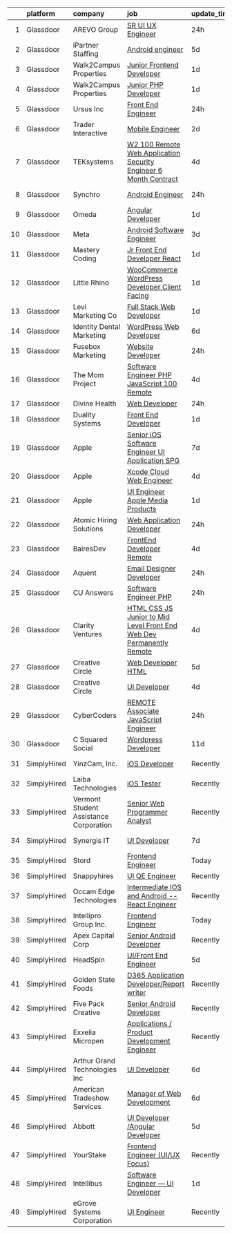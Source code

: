 

|    | platform    | company                                | job                                                                                                                                                                                                                                                                                                                                                                                                                                                                                                                                                                                                                                                                                                                                                                                                                                                                                                                                                                                                                                                                                                                                                                                                                                                                                                                                                                                                                                                           | update_time   | location                     |
|---:|:------------|:---------------------------------------|:--------------------------------------------------------------------------------------------------------------------------------------------------------------------------------------------------------------------------------------------------------------------------------------------------------------------------------------------------------------------------------------------------------------------------------------------------------------------------------------------------------------------------------------------------------------------------------------------------------------------------------------------------------------------------------------------------------------------------------------------------------------------------------------------------------------------------------------------------------------------------------------------------------------------------------------------------------------------------------------------------------------------------------------------------------------------------------------------------------------------------------------------------------------------------------------------------------------------------------------------------------------------------------------------------------------------------------------------------------------------------------------------------------------------------------------------------------------|:--------------|:-----------------------------|
|  1 | Glassdoor   | AREVO Group                            | [SR UI UX Engineer](https://www.glassdoor.com/partner/jobListing.htm?pos=114&ao=1110586&s=58&guid=00000182868dd821b7f73569ac9421fe&src=GD_JOB_AD&t=SR&vt=w&ea=1&cs=1_f8bebfdf&cb=1660114819593&jobListingId=1008062674165&cpc=FA84DF7EA1EC2398&jrtk=3-0-1ga38rm242dh2001-1ga38rm2kj44u800-dd73ce6f97bbdb48--6NYlbfkN0BCLW45RZuRc772PykXY_iXs7CHdsEvuP3whbuRYvlLzUPBgski3_CRPHCklom68OsWX-rjKp8YrR6rF-kaj-ZVodPlqtSRu4o4vN6BSA5I0NsgyM3TFIVK9N9cO_NsvS_PGOyLzY85DAcY_JZqBSBAhUDcRwLnwhLzYdR121VwTval_DycPvlc6m9_lGwhn2K2fIOULtTHwhh6xBkDkbtfcLkxdHe-iWhcVBUDJCELoSu9-wSkQbiGtUbtNwBYOfzbLGs2d5xxvlOrZr_EZDpZ2jlS3_YHpcQzQFkR8TmDzMq6QkC31c8n8fh2DgkEdwzOnlVhnd0kWBCwsrwYj37PHUZH8SmRcKDps0g8eoxDBS8ZoxQE6xd6n9fkpFodNXjC6y0fMb_d3EH527gRsuzajkm2KvN6ncE8N69YDNiQdlFpM6pibk8PzH66oinz-S8xGx8SdkK4Iyuahb7zugjFxJI7XFPweqXRcMjnxGv70ICNUPUOXhBPogK4ajvGuvdUGGCb8lKNKA%3D%3D)                                                                                                                                                                                                                                                                                                                                                                                                                                                                                                                                                                                      | 24h           | Remote                       |
|  2 | Glassdoor   | iPartner Staffing                      | [Android engineer](https://www.glassdoor.com/partner/jobListing.htm?pos=119&ao=1110586&s=58&guid=00000182868dd821b7f73569ac9421fe&src=GD_JOB_AD&t=SR&vt=w&ea=1&cs=1_8f12d337&cb=1660114819593&jobListingId=1008053395724&cpc=334ABAF5D42DC775&jrtk=3-0-1ga38rm242dh2001-1ga38rm2kj44u800-15d1bf228658d04e--6NYlbfkN0B-EimVQqTc2tFIV6vuu5Q2yMpllFPYuV8Iz2jCwgQfkw-l4YPp5GzHKH7Tz3sIsloFuOtThvdM4y6nNSewpMpLW_5crCnTAQRv3vl-r11VSZKmv2nKS4kv4pp04LhDQua9WGP0HIZt9vOrWXHPHaEg13lGoJDdoXoUJA4dMSbSdMH9W_ZlYgJGUjDiqLJlA3l8IsqS8zNbnWA-X-Y0FYKbsch-32iMcDEqKqlWN1Y03CKeLSQnwqTtwgedBdY66WDSWnwbnJVIy-CTSfd1qzQxIMoqZfFI3S1FuLkWG9g8Tzm8T4345IWG-OPRJ9QcDcWxz58vK0VMGlWOnJL0sBYnzCbJTqtYQZdT_mVpX1aXSUsIJwQ45C4_0z_j-yf4tZRRazAAW4uUfc6lQ08SWYc91GPqmdMo1bQWel474p8NDlFAye0JUPgABlvOtON88yrskHiz-1o61FzIQ01yqzv7ojRA7I2GwLwDigaEp57mc8C1H1oraoc36n28vRJESbs%3D)                                                                                                                                                                                                                                                                                                                                                                                                                                                                                                                                                                                                     | 5d            | Remote                       |
|  3 | Glassdoor   | Walk2Campus Properties                 | [Junior Frontend Developer](https://www.glassdoor.com/partner/jobListing.htm?pos=104&ao=1110586&s=58&guid=00000182868dd821b7f73569ac9421fe&src=GD_JOB_AD&t=SR&vt=w&ea=1&cs=1_a0c824e7&cb=1660114819591&jobListingId=1008060231388&cpc=2CAED5C921A5F994&jrtk=3-0-1ga38rm242dh2001-1ga38rm2kj44u800-5f23e534ffef6361--6NYlbfkN0Cw4BlHf1gZ_ouHZJlvAAbSQ-OeNoVBdzwXpegBzm6iTLfOJ3ZWib2eOzFNctT4UQTy8IPH50GYG-AwtFxppHKZHJwTvgYMkI3vKP54kqMn72kYHJEbb6WEZ0oUr0fMQ9XNFzP-K-w7xuyHGHHBKe08NhfpghcyhsrghArtdEvtQIkQfgge_SvRVROnqd1Scgss7wqBvQPXrYpq_P7U_H-8ezEtpfhnUPmFd1FeD6kIwpWyvYaXdoDksbj_pLvioA2kmKcSsi6WY8mmiYpBJdGFqjZ5tHN6yG51WgZ8oadmIJ7Z9P2s6ac7prTJXVXRGrXBnyPAo4z9zceNRXxEh1Y4Ixfy21pf_qhPnipjAvzK0kZk3hOUROzxnsjzE-p-ntBVsSG4toxIVswFjjfwi0quzxlVRe6Z1gbpUN-bt3nb9FmcFS5J4WqBaf9Qa3SwYW90Zidv_M_iVenuRXcjPOwy-wz8P8TyhUkUy3kdm6jCu_oSjzJRi88v)                                                                                                                                                                                                                                                                                                                                                                                                                                                                                                                                                                                                          | 1d            | Remote                       |
|  4 | Glassdoor   | Walk2Campus Properties                 | [Junior PHP Developer](https://www.glassdoor.com/partner/jobListing.htm?pos=105&ao=1110586&s=58&guid=00000182868dd821b7f73569ac9421fe&src=GD_JOB_AD&t=SR&vt=w&ea=1&cs=1_4162c53b&cb=1660114819591&jobListingId=1008060216830&cpc=AC285F3A3ECA6BB0&jrtk=3-0-1ga38rm242dh2001-1ga38rm2kj44u800-bc70d6a43ff95838--6NYlbfkN0Cw4BlHf1gZ_ouHZJlvAAbSQ-OeNoVBdzwXpegBzm6iTKXLfi9-2Nt4Tuh-5LvBp7bT9PTd1NvS8P_FkLZmcjhMF7zWNWzDFrR-KnZg93I3NU-gAZPhSiqaQUNqAzaBDnyqqIAp8M5c8PpsvM06KYIce_ngtt2wNFwce4VpcM4QOktp2S_6wjiENq3gq7b59Tgpz-qC3pt5Ff7flVIGl41wlxYJl4Oc5MLVIDrgzIJp3R_bajHIvoF0bPaJs4x9fvnyY-207cOn6cEw1RJRJS78mJp9BJkbuKe3sLD-Sairu0nVs6wH5O3d6oxIWGm1_6OUZi0fSTcvQxoA9YHRTMF-TwQ8sg6GrHG_M94_cq6prbt3xflJ8Pf6ufXm0ihiPzPvOPe5cqfe-s2ljzDrC6v1so-t9pIGhGcKYWhCpSwXXjOuZ2CANDr0h9yhJF4BlKkimWiEo1To_daDaAj06BUTq_ftyLTRcJMXHicK9ATqmh7kQ8U8tXCw)                                                                                                                                                                                                                                                                                                                                                                                                                                                                                                                                                                                                               | 1d            | Remote                       |
|  5 | Glassdoor   | Ursus  Inc                             | [Front End Engineer](https://www.glassdoor.com/partner/jobListing.htm?pos=129&ao=1110586&s=58&guid=00000182868dd821b7f73569ac9421fe&src=GD_JOB_AD&t=SR&vt=w&ea=1&cs=1_3b5cb2f6&cb=1660114819595&jobListingId=1008063252624&cpc=D2F1DE17EE1F43B9&jrtk=3-0-1ga38rm242dh2001-1ga38rm2kj44u800-e8c79775e7000e67--6NYlbfkN0CT8vBT9H5mqECx2dfLV_FONLPDKpIRssxVwtj05Tmm4rA5I0VNOPdM1oYsK66ov5qEBnNDcdgAWqoED5GWQUKfbi1hI3jS4wfG5FJ6WBCGlzhypktTFTGTsRl5uDKZovplgi5fbezFpJ7_wdjXBeTc7hiB2PfOEdktYK3NWvjQM93mhnhzvU1s68wIqIAmZa1r_-BPzlGE66Z7CmT-azEGyikesdTr_zlsv_-RJlZrTOAgGCCKKgSbQtKlmY2BmQl03_ZzkqyBQyuqudS3DEbbWabJF7lJorBnZF8F3TrMPYmHJmZdkNfz_E-TkulkGuENyRcY7MMpiA1DKRW4yP9A5TpisYSrH5BUfv8-UGvLTN47CTABHz_kR2IOu9AgnJxHuux-VDbaPMNG1bIJnLM3qiO9LAt67LrsNkrb2VusV5iwcbL46i5qbLdw1RCGUcpcblIv1R6U7NYBXOQpFAtEfFeSed3vBajgGwBk-x62kpuY7tz7ykK68BxVM4Z3WPJ41s6c9UpERgnxQMxgy64qLBu4OwRTTMihecguKX_TjSSdAdz2ZuuQPaMIOQhYFN2dJTZX_a16oFv_DK_hyk0LmAfFZ_uVtoDsvnH1HgctUl_XVqUcFvLkUNIL2oLgtFxfbBJTAvKYCBZKLObbp0YSeaj2QtiSLSK_MexpgYmXL6XPyAsN_d72kQov7MKEfaNH7n_4SvRB-NgGc9qYgdWO1Q2vek2_8Gkn_7q195LvkqYv1x8cT_C35UhVhS8TyKdxe6adXDijlNTCj-uumghG2pzoMMX4rNwqXLV1hz1aOIiPuGhgi_u67iNcZRnZDov5-UDCtA_oJMOhEzLM7qq9WekslzA_jX4bJdV1ISavVccLSWqTiIyZmvqErPS5RlSAyioOHU_9rRhfXRP4WNKxKndTABWycqfwhD__FYBW3ApNj44OueubPkYbN1KtbRJAch85dCSJFHqrMpAv9gxrEXvYHWMk6ZiOvjbKtdK4YieC_JHZs2f0A2K6ojlg6Ic%3D)                                                                   | 24h           | New York, NY                 |
|  6 | Glassdoor   | Trader Interactive                     | [Mobile Engineer](https://www.glassdoor.com/partner/jobListing.htm?pos=109&ao=1110586&s=58&guid=00000182868dd821b7f73569ac9421fe&src=GD_JOB_AD&t=SR&vt=w&ea=1&cs=1_5ca2c495&cb=1660114819592&jobListingId=1008058476385&cpc=F583A5AE0DDDFE3A&jrtk=3-0-1ga38rm242dh2001-1ga38rm2kj44u800-13597cc6b25754dd--6NYlbfkN0CfVH-qyEaBa5u3hDWGwac3cE7aFqSY5u9qG_vjqtOaB5cCW0psm7KQ1qws6X6CXB7m0Tq_FqA-M-_V0e2mMUoLTx0QBH8FrqBacjqrJ32kWbcxa4GB94ntZLRalHKjpFrHKPmomekLTt8brq4e4YGhZ8pBXlkp3z8jHtwuRd2-2WtS_jeTAM9It1hbNvKaHA_55x1mzyn3lJE0HP3f4CiKC80ZvPjaUdLmbjnSS1dmBib2q7g8lvj-M-pdpsY7TcSeaJOTL0CLChP4lvnwTMzsFDr75S_tNxoBrPQ5JD3I_QxEt0dMsEeyaqV8lQfij5-zwuGH9vWLdyF_HvBtEafwqQ66-CXLWYdOTAzLAxquS70TRAfty8-h8EPEoOA_S0CCWamQSql3ORmv3uEGV5AuPiGSWmn19KFv60Vhcyj8qPG41IDMjPmNCmalZvFo8Zlq90a5aoo9xHeHuSqyXWdzkMZ3OuPyAPsDSuKJn9DU-jHz2PW0JyUV_1w8PflIR-Eundx81UBz8g%3D%3D)                                                                                                                                                                                                                                                                                                                                                                                                                                                                                                                                                                                        | 2d            | Remote                       |
|  7 | Glassdoor   | TEKsystems                             | [W2   100  Remote Web Application Security Engineer   6 Month Contract](https://www.glassdoor.com/partner/jobListing.htm?pos=130&ao=1110586&s=58&guid=00000182868dd821b7f73569ac9421fe&src=GD_JOB_AD&t=SR&vt=w&cs=1_5a2489ea&cb=1660114819595&jobListingId=1008056589447&cpc=654405A9B1E0A9F5&jrtk=3-0-1ga38rm242dh2001-1ga38rm2kj44u800-2382e2a8c89e24a2--6NYlbfkN0AuKz8EBO1xHDEL7V2YF9xF3dC_I9B9i-Zw2Jh8clPMK3KTieKealHQgtz1auP59MxWsCq1fVaXIqPnrKFJwOBViG-3O-G7SPS9QCsAoC4ReqG1tfELuvL7FlEv3W7MpLnOxQfXpKILEnxXvDXvIGD9TuaZQHz_jjraLzVPRFE0IxrJhQquUCKzptMk_y0gt4G_5yRjjjsQBRpS7bm0XzPAjQfAdp7kgWSfZRo57G-OMRqhArOSU3aIiOJmDP6ooU_jlyPYizlpImwFfaKPV58DLSJbs9hpWHVgjlPM2qRGKbw_-7cRQSg9GS14OSetDPHXOt6HbvSy93kK_wmcRteajlCZGaUvt2UQxB0qjBlCPOK-qjYj571_RRNIz5jh1ADEbf0bDiIcU1cmpa2sO_QbTOwlTzM7xLk8I658kDyZtqZ8YZ7dMvHeDD9rafZD6z4CEI-3LiG6oKw0QqYckeHgJLnMwIUX2FdMH0Qgl_OuUPF1B7IBBOzw44jRZo9RfSfaesfBV5DDVC2_k3v5TUEJeiqw0IxWsQ436eNIvpzcODbGKu00nJWHTbhmw5XNfY7jG94iuGiYLNV805iKgx1vsdVrHBpLQfbVzqnRIeN2QrLgZ3pXVflGfdC8YD90VkWmbrBrh7TkOWblxwBFwwd0PPPhqzg_kA0xMkdMVfrvtwRJwdV5YaunOod1w_DDnAYBREqcGBLKVEBp-8fQQL7DJLxti0B5pCD0qmi1bpor9KSbTxjEGo2WEk69wZG6b7GGwvbqgCkmQZ6HlKOISXzFK3qDx669FdW_O9omm51ASvnhd5ZRu-LixLF5lJrPzF0noAs8C71VaHD_B-tgZIrSWlG3LJjzc9U3cdLLKAbXGjCvIVD3nYclTXkN3z1C9c9Md1nSaL5-ys_r94enRkymkLL7_m77cOA%3D)                                                                                                                     | 4d            | Amelia, OH                   |
|  8 | Glassdoor   | Synchro                                | [Android Engineer](https://www.glassdoor.com/partner/jobListing.htm?pos=121&ao=1110586&s=58&guid=00000182868dd821b7f73569ac9421fe&src=GD_JOB_AD&t=SR&vt=w&ea=1&cs=1_f30642dd&cb=1660114819594&jobListingId=1008062567028&cpc=632C08DE5A4EA969&jrtk=3-0-1ga38rm242dh2001-1ga38rm2kj44u800-8354bdf88773ab3d--6NYlbfkN0CdFsqjcZPIN2dVUopm3rJJcDUB2qBmhkTZpjpTsiVYZhr4duka2zZMVMv-JwLrlYFRjJufTXrxBL7P5twBAxcMjtfLQOcEd7QUXJnATwzGOnKeXanmpJ1nvy5oC68yq4GHzUsUPSYSUhB0-b_E5Wy6LK221cTdvdfBjyn56qTVmogufZQthsav1MJttAUu1dZ43bjh7oYjSpHlE1wGwiU9l-V5Ub85b-wjjWL7Bgcsxz7a47T_o3Q7wwmLgh4PPv0vVHOFnU5qOSDPkDRznjKIFpgfhTsNn0Gg9Jt5PuW5mfOm7P9KWnmKghDaPtlN2HslZ68soZmmkocfyA8DQBRq1x2qOdY2_7GcRVFdtRxav646v4g0pHywmSBc6XGdficPXMwiT4zK6QlB-Y4x50Oy1KT4e8SZKp04lKNqudF_p1aQSXmOTNtTQ4w6fhKysF0HeV202is4tYS1yPtwEMtdbwZB2TbX907IWIlRwWnAFDPyGwpQ5hzGKeJUi_3Vv4_j-Akyh-AbjJ1cW5D4QNFDM7Foq7AfNwo%3D)                                                                                                                                                                                                                                                                                                                                                                                                                                                                                                                                                                     | 24h           | New York, NY                 |
|  9 | Glassdoor   | Omeda                                  | [Angular Developer](https://www.glassdoor.com/partner/jobListing.htm?pos=112&ao=1110586&s=58&guid=00000182868dd821b7f73569ac9421fe&src=GD_JOB_AD&t=SR&vt=w&ea=1&cs=1_1dbc9acd&cb=1660114819592&jobListingId=1008060374859&cpc=BBD63848FB84346C&jrtk=3-0-1ga38rm242dh2001-1ga38rm2kj44u800-4659c45f7da5a9ce--6NYlbfkN0CsSu19yiEZraDAVLpPmfaiHc06RDwDBRCfsbordlvENtmH2YP7JEUjFoZIULs37PK0CLzqhJwYQx2WAjYfaEgu9VpWTtGqp-dsqtN2dceF-5gaoxUX2XhSQML4pxf97X9U0wvrmtXgvEW91hycwjXHjo-rwZGqAG8X-twvUWRT-nFlbJecI-_xi8TcL5qztne4CHYCMwgY7DU7iboflMFJg-Qf2mlSopl2lhrAjEXyZAHak9QHSaR33xQLCr8kqy3s3akECqZi82X9QOgTMJrS5OZ98kD7LRiXrpC0y31N7dv4A9STfNVnWXdXT-kuKxjpZZWLAcyrQDyP2VrWYyYLogMuXntdqeoCEuW8BlYtijVdraG43CfkxFIfp7AuJIUxokc4q0EMqGzVJww6arEiWI4AsIqIifew3KxceqpWE7StVdJOM5LdtiS3nx1t34cs-oyjPs2iMLqGhr5swWPjtYaqbsPxJHWN7zLnqU03tI1UDVNUvgQek0qi9uWLijM%3D)                                                                                                                                                                                                                                                                                                                                                                                                                                                                                                                                                                                                    | 1d            | Remote                       |
| 10 | Glassdoor   | Meta                                   | [Android Software Engineer](https://www.glassdoor.com/partner/jobListing.htm?pos=110&ao=1110586&s=58&guid=00000182868dd821b7f73569ac9421fe&src=GD_JOB_AD&t=SR&vt=w&cs=1_c9f1dea7&cb=1660114819592&jobListingId=1008057185979&cpc=76BDADE3D6D9A820&jrtk=3-0-1ga38rm242dh2001-1ga38rm2kj44u800-2de897281130a282--6NYlbfkN0DYl4UJW4r1Vl7FEn6T9F-rD9lpC-0oMJVSiWjK_MGUd8e8cHXcpv6KPyjLHZEfqkXya_sKrGq3rDxiX6K-lsdI8DHR8xmSQsrYkXMNpkToXk8kQ-at5lKPmOkb2tfzoMtbukxo03Ltm4UIfI9n1H5Zr9blW7wlxcHPvedRIZ_E5n7D_yUOevqxyqbKXBiMpFa6fXwU9tNd37eoK0nvs3NY-ecC_QMj-qUUv4qh0IsfwoRnSI82FXmJ7K1P3SqIthK-T8yuFw4e27OzeooB-AdC3Po6LLzFYfkYnKH_cKuJMvNytrUqvocDUw7IlQ24pcAtB9nnbAdtuX-ochZ-hqe-nq2e0X0jJOmt0CLG4nitsOFHddZw4CVYzdjdzmwkvYozEBK21DbUZb6A_r5fjsu2v7PU84GhPGOXxyC2Fwgj4g-7o5BmEU88HxASqjoPt8ZJqo_6NgBBrWEfvBCxfXEBRRMekPCsfObybzG9Ggbq3TMK-EMA3UnKiBBQn6IUwXzWjgfJHTZfNBogyfGBAsyomWqlwChYovKMoKCfhvGs4JSP3WGXANJkDiBJlSDm5RAR9db8HLLNf9Jg5e2bew12vRQsSZjrHyAXMU4FncW1Y2YTdTqCFDA5hHd3tZCA4sKmWXZjWBJJiUa8USBfualNStXBAHQPc8k1lBxvRu7uSlkAZxfeO5Zl2X9Vo1n0ZYwKH70PDQYClwGpldbZ__M9V9jm31QXFvBcpVdcuoz_sNw56CHEHJY1q9XOZ299FSb8tY8EslkpuclkES_CKSYGudUGK2m2VmwCmW5ayiwIK-pcoFv3skNjjnTI3YgdVJaoyo5EJeCIbkv12ZUmNl6jzYAAItIv9yT9SQQ3OIAtCXgAYkiypG7vxri11AyHkE9Iidr3M6xwsY-iND6aHmDmiKaWtq7M4Z1NVNJZCrRaD3INg3oUz1JnaSMg9wTrnDl0G2umhgiunAanno7wv3-qVpDLvEmJtDFe2umcziPQ-jka5n_mTHeB-usAKFlV7ELntagT5aU5-ZAtoo35R5LxMeKZVOjGdzOY2hfXYIkDJjUHFY-7A_07PxNDGSyApLg%3D) | 3d            | Remote                       |
| 11 | Glassdoor   | Mastery Coding                         | [Jr  Front End Developer   React](https://www.glassdoor.com/partner/jobListing.htm?pos=106&ao=1110586&s=58&guid=00000182868dd821b7f73569ac9421fe&src=GD_JOB_AD&t=SR&vt=w&ea=1&cs=1_57363727&cb=1660114819591&jobListingId=1008060742721&cpc=BC94DADD91C18169&jrtk=3-0-1ga38rm242dh2001-1ga38rm2kj44u800-72720cb819e195da--6NYlbfkN0AtR68e5gWpPxoovZgA7Udo-dcymoK0NpHFMpIgh7LYz4rXiWBBqHtGDNfMPSiTGuJlIwk18VsyaPHJnoEbakMtGG03Vxq8p1tfx2fu_xvHFy3esMKVHy47mm5aFXrv5gCGu5VR8XWNyAKwzkhMbiLyNu6ASDvKzZXhV31NNVeUGkkc_rh5lHC2V3yrdDP3xcpB1OYTNPUK_83VQh67gLWhPzEyGnKXWKNiw4kaZR2ebVknHeCCPKfxE53y0Z6hEsBc0GkdsBb9IP8mGCRakqgGYwhi-1kzkoLimjKg-2vgMbEHrmOO1cE10K8mLzko9HuzWyz2eF6VzJTMhSTtWa86kTZ-wzLJJ2tMCXPsfCm1TQbCxHtknab7XlF4tYNd6mWZmgYGZ-FeWlY4U6wUGvDI2RmMB8AwSwaxTxgMDaMgr9rlxSvThFlUBHNGS60Sp-Y1Vmo5KGktDgPJ2vQZ3oRkA0rhjVr6ZjKG1cbKaUZa_3IvrcSAaHAQUgrpyifGqxh16QK-HNO8jA%3D%3D)                                                                                                                                                                                                                                                                                                                                                                                                                                                                                                                                                                        | 1d            | Remote                       |
| 12 | Glassdoor   | Little Rhino                           | [WooCommerce WordPress Developer  Client Facing ](https://www.glassdoor.com/partner/jobListing.htm?pos=107&ao=1110586&s=58&guid=00000182868dd821b7f73569ac9421fe&src=GD_JOB_AD&t=SR&vt=w&ea=1&cs=1_38406d4d&cb=1660114819592&jobListingId=1008060489650&cpc=149B3D5996025BBA&jrtk=3-0-1ga38rm242dh2001-1ga38rm2kj44u800-c8efcdbb3262661d--6NYlbfkN0BE1sWS3io7iFyXC8dTZk01nBBpyTqvcghSxkx67H4-m4TjfIU_c77mjjYrbENuzAtDA6DGkKDMSnnkv1lUHdnClrnwsWgHN-9SPI97Gc9B-cTPczJ8iLEGLSUfiI5OpEj2MIdqkwDCp1gZKUE7cdiTm0sFYTVCAmZVXNDV8LrF11zxZQgkKMaEmtCC9pPwUAT4oEfZrn-UofApQjeviQbqv1hEra9c4p6o1N3yPdMbeMuwUMjnENVV6HzdT4eMUJ0NUSouoX1bBl8MmGbatvMFnglVEFviJJGZJ0_37-rvwJdH5nT489MhV6YFnrrJ9le-hbI7g0NsD5XFwOCmf7DjIsFxhIHKOLcEoNIiR_iqIIBCWyg9wx0JC0zFAdcMMLjKGpT5HQOh_KJPOq83UnZdn_2e3pSFpmxDmsfXy_k0weAeM8rZZm1peGz0ICm5-UI8CGaSvBik1nO-JxZop2bLEGG64y7DjTfQccjzPuy03oHUrXv1boAoat35hKmaN9M%3D)                                                                                                                                                                                                                                                                                                                                                                                                                                                                                                                                                                      | 1d            | Remote                       |
| 13 | Glassdoor   | Levi Marketing Co                      | [Full Stack Web Developer](https://www.glassdoor.com/partner/jobListing.htm?pos=103&ao=1110586&s=58&guid=00000182868dd821b7f73569ac9421fe&src=GD_JOB_AD&t=SR&vt=w&ea=1&cs=1_31655317&cb=1660114819591&jobListingId=1008060337206&cpc=147D4D73437F2C39&jrtk=3-0-1ga38rm242dh2001-1ga38rm2kj44u800-ce1eeb63cba58365--6NYlbfkN0CnvnrZV6i1JGX1yqycrBVKxG_QbmFGo1hJvaAPDrdCVZ8yoQV_d4S0VcgNXV9cXLaH53wG_jonetpnusUnSTl3qsS8bjGHOGsMrFjkDaQBQwpoIuKksSKZAciV37yYMnbuAM0rd0Lwzj8ZYcrFVa2hFRK0L5icGkqZsUZ9Pk2nYvGo2fYlwISVHtajYBYOdZmcNa1SOITmz_G4YSDIvVgfVtp7MDDeDhr4RkFma0kUKdQ_v8MeJKLGSD2SZudDLhlfLx2w_KYyeRAKPga6kbdBbgAcbE86Hm0Cr4_eq3squsjHSg4_pk8PD8m3DQRGDRkND2DaI09J22ns4NgvSZXhX3T0FsgNKGLDfEaBOn1B1SkJVx1294YaLHkkrzJ1HGiQTBhFIit5xJpr0Xw8wdBGSJSMJ6HzRNRcOBA452I9IzpKniBduds3FrTHZUwtD2Wr2vJ-UenliTNpQeTC6Cbl2mggYxk_66FVTbeX5FyjJGQu5DZqBOW94urrDfv4bl5z3FdJ0oC1_A%3D%3D)                                                                                                                                                                                                                                                                                                                                                                                                                                                                                                                                                                               | 1d            | Remote                       |
| 14 | Glassdoor   | Identity Dental Marketing              | [WordPress Web Developer](https://www.glassdoor.com/partner/jobListing.htm?pos=116&ao=1110586&s=58&guid=00000182868dd821b7f73569ac9421fe&src=GD_JOB_AD&t=SR&vt=w&ea=1&cs=1_9aaaa817&cb=1660114819593&jobListingId=1008050333047&cpc=56C4EA4A1A191A49&jrtk=3-0-1ga38rm242dh2001-1ga38rm2kj44u800-eca41447d51f8dae--6NYlbfkN0Dr78ut6cohwPRRl2eH2TnUoEDRRoKNJ8Biv-eVx751-Oq1328kzfNLFoK-6-Y5NW_6T9qVZenkFbk1L94JUNq_AzwzcqkfxYmQzZ253-fvqt7Qf5tvera2TPYGgRb1ctxfsJA38Sae9sVoC0j2jt8TMGr7qd7u3WTUYb40NRp6mX3W6fIgTKUFg1tXTczbczOdXYZF5WKKtzNo4SbasPkCrdlp7D2gzm1qqY7MOIkROiK4o6DcAj09V4qEbWCg-68u76EGxkaBMZLd_Atido_8IKnsNHAJvyxBL97Afrch-2gWdQ0y87weL63EZ-JRLSMcYUveQnXF2eRIyvfpwa8pt1ZZx8qagUc-G2Naflzfan2R8iMJogoVQcHzN9lc0xEzzZJjSFfXk7QhaLFV2vCPncTJ2hFfrco7QAZgei9560iRMD1g21mbGnIkRXiHDK1D0uNg2_MFBA9ndYVnOLB3-zbNQbwWVdRZc04D0S925uYeGQzk-tLkV4dD_hL27-U%3D)                                                                                                                                                                                                                                                                                                                                                                                                                                                                                                                                                                                              | 6d            | Remote                       |
| 15 | Glassdoor   | Fusebox Marketing                      | [Website Developer](https://www.glassdoor.com/partner/jobListing.htm?pos=101&ao=1110586&s=58&guid=00000182868dd821b7f73569ac9421fe&src=GD_JOB_AD&t=SR&vt=w&ea=1&cs=1_afbfc5ff&cb=1660114819591&jobListingId=1008063056127&cpc=7E69D0A57279CD4B&jrtk=3-0-1ga38rm242dh2001-1ga38rm2kj44u800-5731c509dd61c304--6NYlbfkN0CKfA-soUf75Q7iZ129b2H9MACh9ki_Lh9mMeku_0ONArDTRtcQrpbDm9m1hYhkQatQZSYMARAAHtyHZMi8HLLVT82K4I7HTLgXoZjq3dIFix_HEWxZT_fbq3Y8Bonu-3X8SWRG4oz54dGa-TYtl6Cc2AMNKdowqLmuCGIR5QsyYWKzZVoQCKO--HloIgR_wvj0u985XndToRrnRFqKY01UyhXdPi8nZPy-Gr_HpXrQmJVmUV_MxQNm2ljH7LqvaHwFNCfNxvNX6ChQtn9Z82Va5V2ku4dli9EENCJmseur2JcTDbZfhcDoT-gie3wV8GR7H3v7CUCAiWM-cBYT_8rW-YUeTw3lZZW9tttqHw0mTC21gDmM2fZwjKqQXV0yojLNJYVMd6MWPrtb_6yFZk_oWEOWPSoNZKfHpOhzaeWSZcwhW18gSxg6n_pYVdaYMQSRjCct1E_aqx59aUHPSvcBqn1eMV6ghQSd_Iir8U9MwLViF_rifzalr1T8InFDOOOZShmmg3IdBg%3D%3D)                                                                                                                                                                                                                                                                                                                                                                                                                                                                                                                                                                                      | 24h           | Remote                       |
| 16 | Glassdoor   | The Mom Project                        | [Software Engineer   PHP JavaScript  100  Remote ](https://www.glassdoor.com/partner/jobListing.htm?pos=125&ao=1110586&s=58&guid=00000182868dd821b7f73569ac9421fe&src=GD_JOB_AD&t=SR&vt=w&cs=1_b9405168&cb=1660114819595&jobListingId=1008056448296&cpc=444700D72F2ECBCE&jrtk=3-0-1ga38rm242dh2001-1ga38rm2kj44u800-24c0471eb8cf658a--6NYlbfkN0BDp_epf89aHDQhKpPegNJQ_ldQpEFZQsM9OcONMGxWx6pU56EKHF58QjVdAUvn2gWS6t2tWCxTJ-jn7V4V4UkzPC6L7hM_3yloKktvZi-hLudMTOn6wxEafAXIcuIV0GkEZjZUnmLMeCTFRUIhzn2Jf56kC04XQu-3nddIl-wINb5OIF1_g85-BJa3m2arujTRPNuhgtyezeEu00YLiu-JgctAHHueBbdlTnfTZSkI5tQZJL9ArDTCMHi2PJIErNUtPeZ1UwiXAoBLOjKD1Y26EYEGPwvuNRgwkThSOd30_NqJrR-qAEEfwVbtzpCJuRJXkCi8I20KxLsvEDrIf2uD8RpelWa1gLTB2i9HJ65NSIl1mvQ4V5xZd9HfUYL8mlI-phha_5P79z5P7ICJLA2a5JLDs-SJ00-qYDbZj8dxA-enFUsbEpUG4g4Ek9IN2lnQwe_gMLHa_YdR8etqcra5WPMzhogBxTjD_ubbABWb5zYKLEzfR8XL83pOydLgObd8-aNv_yeOMyh5B_pctyViRocRkP8i7JUBmoLHXM3STPOXUB_rP3o0LJAly_pBTNmjB7bqLlfhuA%3D%3D)                                                                                                                                                                                                                                                                                                                                                                                                                                                                                            | 4d            | Remote                       |
| 17 | Glassdoor   | Divine Health                          | [Web Developer](https://www.glassdoor.com/partner/jobListing.htm?pos=111&ao=1110586&s=58&guid=00000182868dd821b7f73569ac9421fe&src=GD_JOB_AD&t=SR&vt=w&ea=1&cs=1_8c39a2de&cb=1660114819592&jobListingId=1008063138317&cpc=9C2286EA3771AAF6&jrtk=3-0-1ga38rm242dh2001-1ga38rm2kj44u800-76826049f2bbc759--6NYlbfkN0DLxniXb9xd09bch3T7EymxCrgj1jiT2kSu__xrmi42oIDMRpp5TItblNJC-qL3nXlhLOj-Cm20ZwTJoJMNQzabHygCdQqdBN87Wn5Q5KIt2Ub-6Z2fWEBIAH9IJkmAb83YAhgS9VKosvLmLb053HtgF8tFkiwhupdS1rtNko0bq8kW3rPr29WDg028WtIdHxRXZTUsNC-II258VuY0TRZ2q6c1m8GJuqpWi-iNGM2eCXe4kX3tn5QXwabwM8xcgSrbq4XnRHlztm0_q30UK3WSH53iPWGD7kBl40ihc1aTs-JMK6r0HuMmyb7tJ7kloYI7_wH5RXvOwU0PYnxFvcyjI5ZjgUYrcyhw7kFHsr9sZ1ZNdbslyFLfVMfWhPvaWjodRgyFN_1djfKRg35h0rBWw37YSii7GHT8ocvFZYfYKXvEuQN72XNAHJ4ZhoPgbpGmd83XLg69wI9-ZsJVAsi7Tk_GKoxSK3QbDjHO0x8kwxE9UUiUhglhXd__hOE-hes%3D)                                                                                                                                                                                                                                                                                                                                                                                                                                                                                                                                                                                                        | 24h           | Remote                       |
| 18 | Glassdoor   | Duality Systems                        | [Front End Developer](https://www.glassdoor.com/partner/jobListing.htm?pos=115&ao=1110586&s=58&guid=00000182868dd821b7f73569ac9421fe&src=GD_JOB_AD&t=SR&vt=w&ea=1&cs=1_21013571&cb=1660114819593&jobListingId=1008060445225&cpc=B101C867B3EF2D75&jrtk=3-0-1ga38rm242dh2001-1ga38rm2kj44u800-2133025cc9f06a15--6NYlbfkN0DppdpUt6hfx5HhuaOodU9G5tQz4VkKTDLtP_gopQxQ9qA88fcPrWTPI73e8Trcb54ZD18oYAyLXJMktS8pRl7zqnP9TU4OsRCC8l2t3KeYHhrwGXMJNIvo0F9lPHdJYDRpmIHC29LJXUlmO4zVy3LcPW_FM_ez8vYArAoBIjx0ED9q727p4VZ97YfLQJrc4D_JZbt8623BwcVN50zgbWTSIiW3gcgHTomdUi2Mrngtf_ZaTThJ3eQHOLb-NQPbsuQgDH-3LFNE8zJrFgtTLOnA86bq7QvYnXpxodRrsf0r53AODhRPSGeAMchi1T-EpDKVNws5RhpU7iWm7GpDpOdC1ZYSC9cOgADQ2_ZrIXYbqGkyfWmSJFgk1AE39XNWG2kvpajyxrNyjmMgBMYZuq_GHZkcjWejnENImDMu7DojbWTMMEDMwMfa_FbHE2RI7YSKA7I-8Dq1RpiREglgKtWixaGuFzw743A6xedWb4XuV7Hod95UcsMK)                                                                                                                                                                                                                                                                                                                                                                                                                                                                                                                                                                                                                | 1d            | Remote                       |
| 19 | Glassdoor   | Apple                                  | [Senior iOS Software Engineer   UI Application  SPG ](https://www.glassdoor.com/partner/jobListing.htm?pos=124&ao=1110586&s=58&guid=00000182868dd821b7f73569ac9421fe&src=GD_JOB_AD&t=SR&vt=w&cs=1_18e545ed&cb=1660114819594&jobListingId=1008049134520&cpc=F41FEAB56D215062&jrtk=3-0-1ga38rm242dh2001-1ga38rm2kj44u800-88cd045e604c7e90--6NYlbfkN0BvKrLyj5gPmtZO9T8euul8TCxuuKNOtzRJOomxnwSEodTz2Bc-sPZlt2Zgji_QUXGCs1nJgiqYxjZN_l9pcZKDRkHXFGNVRR-oQ4ASEv5RmhJY1NtuNaliELLImi_TPMN2_4caNu_eIZHAueQmDI23HNuY0eTeh6nid1ENjvTAqLDx2kl0xwJ4YOUAK1ogDSJolIbkJ8doCXmoZiCrvhp4CRAuK_4ObLp5S6HYAX5wekGSpWYBGW58lDz25dxuJjRJGEvi5rH7kWGepgG1jZ5dSPhmhF_N-8HgTO1Jpk0PnoNeQvHhjTHKT7uGqx5v2G97jyby8qdtMi9PYNFAJPbBvlNxeODCHA-snOWjJKW0riRAJhokQrmLS11wt8p6t0Fi2rqO0GAuv_TY0NoE1yAdffrKVnk8BW8uqk1KTVcnzrnO1xfok3E-r7PfskVWIPrea23vO2XmfyIEvU-_HmucWJM1QBZ9JLnlC3RLSuRCChhM528Sh9PL6jp6lZ8cMpAp52VLiKUD7_5zjDrEdeOWxmA7aeP5HhcV-URHYwgGpPDjSUi22mSTjTLOzv1MZbP3n40rj1MV6Ub8LdSaqXnAPjU5Q5UuSBDXnGNISSuZWxaqo76r74zHBJ76pInTus6QVgDeSPm8x19xgJRQXtdRN-j2FL2NhL_WfZ-8Tcm9t3QrDi2uOTsoP5apsDrd6RfqfAMkR8hNNFYLA2qjhKBykc67rZ-r72gLnnasc0s2YuNPY9lLzKnqLcTdEPrLYfuA2jdU5YcAugyCmYf4Skg-D_MWKbIW61u3NIP4mLLOUS7Svl9xa9Wk2S_QIk_-OOfg6gqH1LGCFXE5M-0ilRAjxPW1uQYHLqKVSxAT1T3iX9IBTIr9yYHRhGgxIUVXTOrGOA9nNvgj9lfY0rtJDOUmOfIMV2HRjIqCycHfaCvCWyKmkc_vmrD3P2djr9qD_2kcgo7_Zg8urdXwhqVi6Mrv1Gw4_lpnH9_47L-_hEvqVw%3D%3D)                                                         | 7d            | Cupertino, CA                |
| 20 | Glassdoor   | Apple                                  | [Xcode Cloud  Web Engineer](https://www.glassdoor.com/partner/jobListing.htm?pos=123&ao=1110586&s=58&guid=00000182868dd821b7f73569ac9421fe&src=GD_JOB_AD&t=SR&vt=w&cs=1_0b077e06&cb=1660114819594&jobListingId=1008054989559&cpc=AC285F3A3ECA6BB0&jrtk=3-0-1ga38rm242dh2001-1ga38rm2kj44u800-a0406f89b4d4ea78--6NYlbfkN0BvKrLyj5gPmtZO9T8euul8TCxuuKNOtzRJOomxnwSEodTz2Bc-sPZlt2Zgji_QUXHbDiy9_NR2auB33t47F1jmBmi4zeIIn5vCqvzm3SO3blcgrJFtgsdU1Wyhgb8VcimizhtgAWJwnADvrFEW-NulGv0SPfGXPszoXn4APfUtkF_sVKFgAU5D1W3qZ2gluBbNj3hZ1MCpfCXDKzaakRK8kyeI25C6eA5zudq5vlcqODLzVIGtwdw95RFfpDJmp-Aeym7BH-UMxvyyPSy_mFlibFLFni0NQRYGFdDEnYHA7fVSTOHQKpTlx-j5LJjArDGliNSe3RvNs1spwMTQ9uZODVtrEVZzvBmJfJ1H7VL0aPhWA-tB81e12PnxSNk6Mq3h8nADNvIWBijWqHPqFxRZXK8Eu2b4eKib6qCizkXdFFbdI_xpnvdcYLmi0CqK2v1FQfpCUOqifx-5lWa1DVZQCVknL_smiXtSVmYQTw4stsvmcdaNzojjBwisFimt2LhtG3qxXGLo1YY6Yk_GvKavR4F7rjqR_cfMf5Y4wAo3tV55IUoJjGu7UjpXXcrFH_qW53Bsa7DijtZs5pLPttHiUhLNDF-27lDaZVVBH1-nXnY0CRXW_Xe-5iIY_TRLw4w5wfqViu7jYkkKNMZ7PHt_1QYjCgJqDBWd5h8qAI6BW-NUjwiDeYy4Y-PoJUYaf5CDMdSdXvWtVY_38DeB7NewrvuT2wzeG7joNfxbSObO3emTtZR1uqAoHTCMPihD3aD2vJiAJti9xpPsKj9h_nfJEvRnGT2VPVYyKw_gveAMNDzBugdQe0_Qjw058qdkvIi7FcJ4ijhSSVTjpyFhULG701swL0FZsif7b8MYiWxi2lX3rgAOS7sZATbFAe6sFv14bLnJtV95dhyc_XpDaysX45iRHRMnru9l2VXDhtRiwQC20k_WPHhaIKl3SZ-CqhDGG63ZNiMqUA%3D%3D)                                                                                                                   | 4d            | Cupertino, CA                |
| 21 | Glassdoor   | Apple                                  | [UI Engineer   Apple Media Products](https://www.glassdoor.com/partner/jobListing.htm?pos=117&ao=1110586&s=58&guid=00000182868dd821b7f73569ac9421fe&src=GD_JOB_AD&t=SR&vt=w&cs=1_e45e6078&cb=1660114819593&jobListingId=1008061779640&cpc=6FC5BA77C9A4CD78&jrtk=3-0-1ga38rm242dh2001-1ga38rm2kj44u800-e8886ac6518afbe5--6NYlbfkN0BvKrLyj5gPmtZO9T8euul8TCxuuKNOtzRJOomxnwSEodTz2Bc-sPZlC5mDe-NOaJiUI_kyMW_d9xi1jJl2vFdnImTkyiLX27SeVP2iOybNEGsK2OFSV8Qk2YK4us4262QWpqPSzsIJaIUV_EvANtIiwZcoQ2ruN8rfU2Pc4ZX03JBDFZVNlctUsLsn7wkDK2po8jlHGXieRco-NbKJRjdqrxLfBifQWy092xbgNTXjyL6pDcycPehjOgs_IY1s6nhG3V8g5lr7-NfXMjSFQ6A1juG3vL4JPdzMPH3RN5Xymqa9BRgDEr1vPrEVdXQCUjgtHaIjAF5h1z5JjJtHsPiQBt2PbshOPoZHxMmaflixQf5SJW8IOmN6bGTIPuS2KgEFmnAImMpccD4KgGn07rlMotoz2-C7FWML3D4JFNgt0KRPmg3WVllIhJX2P1ZFiJsUPMWUqK4sGeGOEuZt6vJrBx7FKeWAQ8z28tUky8MO2PC8_66ij24wzJXocWzm6-2cgKYYuKOe9wUwwFNNI7yxnZpS_0FrbCkic71Ls4VdN8TF8ksznvkDC00mlX_eCDTvknZ5wd7hXhChsSY5kT91RbzTisKXWW30b0yYmdR-ix0QPXDsMnbARtbelDpMAPC-nAkYaj-prc7RMTfiNsQ_EJyvb-6W_AXcm_w7uu-7iSmDdza5T4F9ZOUyx4bb3bngr8fHNvlmMWApMix9d_dj2s3NH3d_QvHanKjNC4m0sPtQ09H5rul6ZOUDlbb_BKP-PC-TB2-I5qQb2IP-j-YR-4pm8XfUlNXsbQdBq60UhTOhek4zLQVhb54mlXi8AxwCIyCs85uqvGJde8mBTgtkshNYC-lf7s4jXGgRcD4ioFLW0OMBT4xoIQfCqaRwQh-dCk-33Cs9KZmtoPbFuyebx_hfIPk1ftVodBmersaEFXO9vAQ7v_ucBUrziN7JPPF4LyELFKkFmSFclUAJXo8Q5_Aws2XlwEw%3D)                                                                                        | 1d            | San Diego, CA                |
| 22 | Glassdoor   | Atomic Hiring Solutions                | [Web Application Developer](https://www.glassdoor.com/partner/jobListing.htm?pos=118&ao=1110586&s=58&guid=00000182868dd821b7f73569ac9421fe&src=GD_JOB_AD&t=SR&vt=w&ea=1&cs=1_1b611e1c&cb=1660114819593&jobListingId=1008063521564&cpc=B076152010A3B66C&jrtk=3-0-1ga38rm242dh2001-1ga38rm2kj44u800-016ec1ef8d2064a0--6NYlbfkN0Cnd8sXAvcRsqE7Gl1BSiwlU8o4F51cFEzKHFLIlTVyTrkycO6QaZQDrsszVe4VhN1446sxU_OXHtn3dtGA9DaErSC7Gqj0xf-r-M9hJIidPuoJqAQJ3BxQomD5nf3XMfx7fbNvq64LksGBVhmm4_jIudOUzpfj5U0vGbPTz4fRSbtbxnwaEh7iSKLly1X40r2waMGjevbc6s6xIWBfxu06X9fX0eJTuFBRQXByWG90qOlh6uEij7MURjbSe6UNnX-75cPP8Qxmlu40K85oPSjuCDAEeUHRuG4L62fEgsADqzCZLjMZ0zrxYQwuywT87Ufh3N4Kd2fQjbWAQXNYLIvgG6bNIrEyNYuVLHdkwr7jEwOFPAydX7_rhCJOS3qBQgWTn1pnV1fztIRU852stpvSDqRHJrTqXLkpxPbsauJtgqLR2pYAuuy-saFsTGS0Cgeh-8M6SrAD8uu46c193K9IrdIv5U8TPaMFvB-T2f00dNHyGvDQ0E1qbo7r9IHk5BU%3D)                                                                                                                                                                                                                                                                                                                                                                                                                                                                                                                                                                                            | 24h           | Remote                       |
| 23 | Glassdoor   | BairesDev                              | [FrontEnd Developer   Remote](https://www.glassdoor.com/partner/jobListing.htm?pos=122&ao=1110586&s=58&guid=00000182868dd821b7f73569ac9421fe&src=GD_JOB_AD&t=SR&vt=w&cs=1_0fedae37&cb=1660114819594&jobListingId=1008055110596&cpc=8795CF9063CD573D&jrtk=3-0-1ga38rm242dh2001-1ga38rm2kj44u800-fec280fff2472a36--6NYlbfkN0BfEGkshao4EhrCCf7LYqKO8VNtf9vkQrewuI3DmTR_-G3zJxSBeo1ORWaJUaUR2cKDB-NicWU-XedhBq5bWElJzNB6dFxPNlgtJe38Ncz1o4kkw9UJj3nZd-APisI8k7YG4FfwhcFlpqG72VlB4lLAk6o9aW-1ArJQ8dlrFGFfn6x4QucRc9DWlJ1jloiIBMICf1quoj9jfJyJEJXoNtFE3a1xouF3CI_bl4wAYKzDdhvtiXVcXnpNp-6DA3Ud3XFm-NZR828-gdHGCo3Qn0VYp-7Rq1nJk3rvwzOGEgIXrIVAtG1_Gz8GsG6BZ1jNFc9XF0vrpiqRSZvJaph9d2RWhSP2s7dfXaIno_diKWsJiMLBGJOrq7iuRgAECC5Xs3bYg550G1sDsfW2UvG2YVsGZXDHMrHI8tGSPOJzXCOrYfHiESL-oM7r88CZmIYbd16vWaybZg9SyOG2ACa_W_3ODHK5oqOZfEuXe1UBwfELRuJX6gzB44ULYphO8ccuyp0qdPmfVy490hej9O4mh4ouiMqYZEWqZP0ZL5BvJSZl2HQynqI7qLkk77d1pR6xVxwqqkDj2GpoEg%3D%3D)                                                                                                                                                                                                                                                                                                                                                                                                                                                                                                                 | 4d            | Los Angeles, CA              |
| 24 | Glassdoor   | Aquent                                 | [Email Designer   Developer](https://www.glassdoor.com/partner/jobListing.htm?pos=126&ao=1110586&s=58&guid=00000182868dd821b7f73569ac9421fe&src=GD_JOB_AD&t=SR&vt=w&cs=1_c253bf59&cb=1660114819595&jobListingId=1008063506203&cpc=44CD5376B8534B8F&jrtk=3-0-1ga38rm242dh2001-1ga38rm2kj44u800-81f66ac0617ac308--6NYlbfkN0DMrcEu7yrtATojKJA7cEzGQ3FdRGWLh0CZQInL4ECGI9gD0Wolx9R2v-Aex0-GK07CFRXuAyVUqqDdWqgnAY3f8fv_frR8awgIXiu3YXjZJb5Frrci7jPiqg__1ogudDJ5yzLZW31j0btrCAm0bBUqxkfuA6zQI6q7AH0oojmb_KykxpblT6LdTi_P0n25B435kHBv6CkYg8tKrd4IPIGqfEjIsjXGb7LOxj0pbKzRkFZgNoTFygAl2ldhUQWsCBWkGOTeBK_p5-M5lPoiQ286Pih-SOEgr9qaj5GAZTb9cGsOzsfllyvvVrcvjmckA1KbMKDIyxFEPMkyDLUC_EIhxbvKobd1anjrkwC4NZvUqsP2tP0_scpymHnjOwXGeFhfoRcmhGR8CUXz7J5LGPasI3bKVA5o8vaSZt7O6Pbovn_YOrErcjRwZBh3ipKy4tq-NjGLO8cruEkvxRn-j9Yd)                                                                                                                                                                                                                                                                                                                                                                                                                                                                                                                                                                                                                                              | 24h           | McLean, VA                   |
| 25 | Glassdoor   | CU  Answers                            | [Software Engineer   PHP](https://www.glassdoor.com/partner/jobListing.htm?pos=113&ao=1110586&s=58&guid=00000182868dd821b7f73569ac9421fe&src=GD_JOB_AD&t=SR&vt=w&ea=1&cs=1_1bcfb32c&cb=1660114819593&jobListingId=1008062818968&cpc=C3517E2410EFB392&jrtk=3-0-1ga38rm242dh2001-1ga38rm2kj44u800-7db039d6859d7e9a--6NYlbfkN0A-OCueWM1tFhMGdEjz6_hFWqPohNI1_phGGSwmjFRDphzS7RppbsmVjTocfut4kAQBjFt9XyTRmnE-14a2xsnpjZ1h4FV4uHgPOgA4M8NoEMMKMvy4ZXzvsKFSdiisBbPmmc6-9OhT7uGBjwqrJX9KMh-6H-nqmEr3ioq0QVoVyNwBzo2h-rxplo-_8pVE4qtqigybOW2cpteQsCdmF1iGNw5Ybdj2bS8bZg2yfyyBiv_MUyeuY7jna8l-SokAlB3_UoYhUuSv3hC5plFfkwe_3f986uvlQdsPOEkwqVENEnv_g48PA0Rtwxg7RfEBkGgmGJBXyVuch7njag1XImxj2V5IDwKtaZ2lMK87FS0AkUcnJ7PeqwEJ2e0GYUSB8cN9Gt2Bvg5pA2a0ilhAuScKO_F-JhU34aTmfpkbwg1xIEzTo2WI8kYjemyef11dqLuay-T9NuWhJs1T2P81C66wdxAw_ETra0gzsX7TFfQs194zTRLUIuVdm5UvMQLkSaqMwmUjpZlPPA%3D%3D)                                                                                                                                                                                                                                                                                                                                                                                                                                                                                                                                                                                | 24h           | Grand Rapids, MI             |
| 26 | Glassdoor   | Clarity Ventures                       | [HTML CSS JS   Junior to Mid Level Front End Web Dev  Permanently Remote ](https://www.glassdoor.com/partner/jobListing.htm?pos=108&ao=1110586&s=58&guid=00000182868dd821b7f73569ac9421fe&src=GD_JOB_AD&t=SR&vt=w&ea=1&cs=1_1d10548c&cb=1660114819592&jobListingId=1008055989755&cpc=8795CF9063CD573D&jrtk=3-0-1ga38rm242dh2001-1ga38rm2kj44u800-7868805bc4fe9e5c--6NYlbfkN0CnFew2DKDg1ZcQYWs-jb3VbV8f9jsdYOzdab3qbwS2_WEJX_oZXe-GBGbFxmhnNoLWjF4hr8Pi_WxIRaBg8di2weHEKantefs-sni5J9xrNq-C4zgcZ2NThbNItYV08JoebPY7SUVJJ2VS3bapq9qWt46yJNkg0M1e68t_QYcC9qkxM9saJ1sVcaGA6MrWEidLQhlufQaNaY2c4xZmVO7lUWAlC4IMyYUwL3OmKLaxX-uooO3611tNqq_xMLqvg7YL7-pjS5c2IW7yTMcLCDWt4dSV0nDzFAubd3iAhfz7FWOa95Tyl69JmvmWKrr2H4Y_hZzD5uTfeI2sGnwsP44MdfTNlSAnxKVzVugJG1mS-NFb5YBaEp2kVDK1XFkXyJnEDDy6hKL4Z7tgdUkI-K6pXOJsdCZMQHdIV1rpkYMJQ_GM_kYh9uH0xDd8np7zr9ben2VdKhg4OCRt3dUQtrPNkZVhnX9qru99VPAmvQNhfjCTORmZpp727iBe05AKAsrEemMNR3Czohe6pNttb2wlrrG2mD7zyg-exaK_z11Ffg%3D%3D)                                                                                                                                                                                                                                                                                                                                                                                                                                                                                               | 4d            | Remote                       |
| 27 | Glassdoor   | Creative Circle                        | [Web Developer HTML](https://www.glassdoor.com/partner/jobListing.htm?pos=127&ao=1110586&s=58&guid=00000182868dd821b7f73569ac9421fe&src=GD_JOB_AD&t=SR&vt=w&cs=1_432b763c&cb=1660114819595&jobListingId=1008052746413&cpc=D2F1DE17EE1F43B9&jrtk=3-0-1ga38rm242dh2001-1ga38rm2kj44u800-be212200e5e63f71--6NYlbfkN0BPwlZa85gbT4Q3XYQoU_uQn0Qmw9zd_9UNfmcwtqAVud1yvyq1Z4UAlx1bxhDUi3LksnLBypyz1oqEttIV78sj3Tgu62GfKP5omeHtxxZuyShRETJqNW4eHr0vEemHh1QoPcLZwPs_x8QmCeiCvc-Mt5IftgxjScBDytFU-PPkm67UF7jV8Hkt9aqc3WOzz0cipo70LHI-DEE6nlk-BPOUvlTdot-TfBfBusMkEimlWiZDAyiWSseijX7ErvcYRjV6x1wNYWtiCvIuop1b-Wkey-NQOqNy-GxZvXNwsJP475H7W565TeInZvZgp5FSdZfZUYKr0BWmbFQ12w0RbCCESRo-tOOv5QHc10eX6VmPSAQeXZnqULBem9APJeX1FBaFjgyunI0HOFtXeQHC3-9pecF7EHUsGLk1J0CE7xYHDm2kWJdtvuW0mRRciLm-inLCAIkzjo81wsrtsaHA-4TCx7xulgN8SiLm4wjBEaLILUlhcx55SArUkJNmUofChZsQWG5zcMd55Q%3D%3D)                                                                                                                                                                                                                                                                                                                                                                                                                                                                                                                                                                                          | 5d            | Atlanta, GA                  |
| 28 | Glassdoor   | Creative Circle                        | [UI Developer](https://www.glassdoor.com/partner/jobListing.htm?pos=120&ao=1110586&s=58&guid=00000182868dd821b7f73569ac9421fe&src=GD_JOB_AD&t=SR&vt=w&cs=1_eebe7e2b&cb=1660114819593&jobListingId=1008055387163&cpc=ACAF1607C5C1E404&jrtk=3-0-1ga38rm242dh2001-1ga38rm2kj44u800-2c70ddf4b41591c8--6NYlbfkN0BPwlZa85gbT4Q3XYQoU_uQn0Qmw9zd_9UNfmcwtqAVud1yvyq1Z4UAlx1bxhDUi3KASS_LolItQO_K68DSCBuIttzIpvJZTzoqpCST3PbBhY4qU_vnsiycL4ULWnsPSvusD0T7LineO8LQ0GrEObJrbLlATpr017UzO5r2woFedZAkKpmsOy4lGm-6B0f4F4LLO5DcdR8CDQ6yTkOrHMpHzd5fHPbHHw9mmq7mVdO-oXUhdoGLUZS3wDH7jYKZ6WofijlYq1srBkMkomVzNHLgmPj40zw5nTSlkJtL5zG7l8_jk2qrZaO--Uyy85v0otxZ7qfvi5IToJrgBiI-DtqrVkEQN6UXTNulLzmO_OSAmwKaptUWLKzCo5A0lNSgoI29hRe5-XDh92pebaQGiuhKhyzvgAiE4YNmDaSf3Lwfvl5HADtjZJZwZu5n7D5w33gisvdnqarZQAHEEXn_rKNmIxaiIYaBxhx-tF05Lodz4mKM8GBh2_rsWR4zuGYyF-H56Lfh3njQIA%3D%3D)                                                                                                                                                                                                                                                                                                                                                                                                                                                                                                                                                                                                | 4d            | Atlanta, GA                  |
| 29 | Glassdoor   | CyberCoders                            | [REMOTE Associate JavaScript Engineer](https://www.glassdoor.com/partner/jobListing.htm?pos=128&ao=1110586&s=58&guid=00000182868dd821b7f73569ac9421fe&src=GD_JOB_AD&t=SR&vt=w&ea=1&cs=1_a37057f2&cb=1660114819595&jobListingId=1008063653818&cpc=47CFDC01B3F81FAC&jrtk=3-0-1ga38rm242dh2001-1ga38rm2kj44u800-456349657b897b7a--6NYlbfkN0CpFJQzrgRR8WqXWK1qKKEqALWJw739KlKqr2H-MSI4eoBlI4EFrmor2FYZMP3muM03bwn0NY0A9lSfJr8HTOiZWm4Qb-QMnRZ2KQ1beNtK1-eBCuhbvkVpZpcHNSj_fgxm8QjBwgk4wpiSzO9xP6Wdp-B18YJPT0_WFpmj4PKu3XbLCquGJABOHQGlEsSbYx4EVEP66OYvbPDrKgM2meAwZ9qTbHzbuIO6kkcjBNDBW-KiNLfRNsGn8uTkYZfAvzCoIAUD5BbzPkeA4Q4jtp-BuisHkgaNMykJmF2DRG50a8ypfwWjurXQkrWJucYnQ_pbytYy5QQHU0R_2Fom0C2k3RnAywkRQnZmaLTBKF5xPE-GABoxkeDdVdoclSvkGzvLpe1lKLMQ_4x6f4nyjNvQtUFDd07oObp7aghVlo9jIps5eRjvOrNwRVRzZimgoR28S3ZK3Z3qfPi2BKFCOZGt9pcX3tSgGkfNPVDryoAXP_W92TegP9eSmcn5FFTmsHQaUBHlPQbzsKswfzpnDIyyBtqSqrvphfuq6QgP_LNaz5Ox3fC7zBqJcsOhqot4YYpe4oGkhlscHyRRt8KXUyMyqjKimD4q3FYdXYmPceZSwEexfaKYseQH9yUgiNjV8RAF8MbgF8lUEZ117TnYX3L-QL4H1O2iidyk4Xkzx8YP5l23TDSgekl5A4DJntwff0gNE_zuYI81zgC_jPo-jqRBydJfiHf7EqsN5zNbBK2oimJAhORANqWraU-w4_x6OhdV3B71UcLNLyp2Qsq6EwD0kUOdbgxcWKcV3yhVuqAAKf303-zkhazAkmz0KHh8rNqO2dhlVy645SbqQ8doTiAbOoMf-5HjQBnwG-JO-Ve0wfhbcUMF5fj4qVVJBMVVBiAr9pXJdkK7xhuGYPNlGZ3mDlR_zuycKfbgVWo0z2_NbBuOmvpX80IuATsntClMkG4UG2fQm3u2Y_weZyPK5jA_e5hN9SWQ336Wt0xP7cLQkQ%3D%3D)                                                                   | 24h           | Berkeley, CA                 |
| 30 | Glassdoor   | C Squared Social                       | [Wordpress Developer](https://www.glassdoor.com/partner/jobListing.htm?pos=102&ao=1110586&s=58&guid=00000182868dd821b7f73569ac9421fe&src=GD_JOB_AD&t=SR&vt=w&cs=1_db608e1b&cb=1660114819590&jobListingId=1008038671030&cpc=3794EC2BC9A3BB0B&jrtk=3-0-1ga38rm242dh2001-1ga38rm2kj44u800-88e99f9595535052--6NYlbfkN0D1PqlcIK3JUoadocpDycamNfvjm-37XEeubTxfBUFtQ9QEOP9WuTL-C8dYoa5g0U5Uoq5D8HSnHvlQhyoLGb6a3Ib-4F6dRjfgJlMHJoEKvnghEG_2gwI11n-QHV-1U4hGxrkgkNyqd0gpf7eVvF2eNiFFwry_VufMjxhIjlE1VlxK9LrAViJYGerPPAqzUNfwSfkPadD_gxLSUAAgzQdaIyL46p5JiDXFOizxoN5YmFB0dQKn-wb-qXopzFPb8GVdinlyy4qBcpVmAaVTf6NS0QJrSNNbFmarpP6twnTgjrWic8U82cTvkczytVJb2e4rJGQkEaJS01aE1iQLm9oD9xUBJYvA3EmIZPTv07CommVMx_TOlEDYXXUdieBEQFV7tU76nQivPcCWoAkm8Q_Ty1d8SDHD0ewFXVzGhCGwQIYZ1Pwn98LGF42RVdkJRO4sdIKjtxGLf48vKj6s2IvB)                                                                                                                                                                                                                                                                                                                                                                                                                                                                                                                                                                                                                                                     | 11d           | Meridian, ID                 |
| 31 | SimplyHired | YinzCam, Inc.                          | [iOS Developer](https://www.simplyhired.com/job/O7s3dealHuxhU0MGhoaMnfOJziqVEUTHKEJtlDWUSPF8S_dqWf-8-Q?q=ui+engineer)                                                                                                                                                                                                                                                                                                                                                                                                                                                                                                                                                                                                                                                                                                                                                                                                                                                                                                                                                                                                                                                                                                                                                                                                                                                                                                                                         | Recently      | Pittsburgh, PA               |
| 32 | SimplyHired | Laiba Technologies                     | [iOS Tester](https://www.simplyhired.com/job/cy4ZgQizIv-eWpqo1Hj8BLAlA4oOF_4XgPcCzcIwXP85SUBwgi8zIQ?q=ui+engineer)                                                                                                                                                                                                                                                                                                                                                                                                                                                                                                                                                                                                                                                                                                                                                                                                                                                                                                                                                                                                                                                                                                                                                                                                                                                                                                                                            | Recently      | Remote                       |
| 33 | SimplyHired | Vermont Student Assistance Corporation | [Senior Web Programmer Analyst](https://www.simplyhired.com/job/GbhT024nH5nv97FGG1sDkeNf9JP7jeZz3ma_4mwTQsFWZhy3FcE03g?q=ui+engineer)                                                                                                                                                                                                                                                                                                                                                                                                                                                                                                                                                                                                                                                                                                                                                                                                                                                                                                                                                                                                                                                                                                                                                                                                                                                                                                                         | Recently      | Richmond, VT                 |
| 34 | SimplyHired | Synergis IT                            | [UI Developer](https://www.simplyhired.com/job/oCgAidApgU3qHQOahXufgxoHuIifWD--h3MZlvb-GQMLoImgOLOcNw?q=ui+engineer)                                                                                                                                                                                                                                                                                                                                                                                                                                                                                                                                                                                                                                                                                                                                                                                                                                                                                                                                                                                                                                                                                                                                                                                                                                                                                                                                          | 7d            | Pittsburgh, PA               |
| 35 | SimplyHired | Stord                                  | [Frontend Engineer](https://www.simplyhired.com/job/N3b_bGlPqrgsDH3sCintlWn8hPr1CC0jE1YfDGK_6590hJcIByo8Sw?q=ui+engineer)                                                                                                                                                                                                                                                                                                                                                                                                                                                                                                                                                                                                                                                                                                                                                                                                                                                                                                                                                                                                                                                                                                                                                                                                                                                                                                                                     | Today         | Atlanta, GA                  |
| 36 | SimplyHired | Snappyhires                            | [UI QE Engineer](https://www.simplyhired.com/job/V-Dqa9YLIFX0GQ1ok2qgbS7wWaPq37k4w4UZBHk_R0iEJEGT5ltrFQ?q=ui+engineer)                                                                                                                                                                                                                                                                                                                                                                                                                                                                                                                                                                                                                                                                                                                                                                                                                                                                                                                                                                                                                                                                                                                                                                                                                                                                                                                                        | Recently      | Remote                       |
| 37 | SimplyHired | Occam Edge Technologies                | [Intermediate IOS and Android -- React Engineer](https://www.simplyhired.com/job/pgUt-7dGgWcAxCMf2ZQ9bHjRQFB1eArw3xVX7Y2OduJ4XHVYVxYm2g?q=ui+engineer)                                                                                                                                                                                                                                                                                                                                                                                                                                                                                                                                                                                                                                                                                                                                                                                                                                                                                                                                                                                                                                                                                                                                                                                                                                                                                                        | Recently      | Charlotte, NC                |
| 38 | SimplyHired | Intellipro Group Inc.                  | [Frontend Engineer](https://www.simplyhired.com/job/0ole71mdeIWBfP0mv7mbq5-NdtLO_hUPvV5gbhsh56ClFLT-14Ckyg?q=ui+engineer)                                                                                                                                                                                                                                                                                                                                                                                                                                                                                                                                                                                                                                                                                                                                                                                                                                                                                                                                                                                                                                                                                                                                                                                                                                                                                                                                     | Today         | Remote                       |
| 39 | SimplyHired | Apex Capital Corp                      | [Senior Android Developer](https://www.simplyhired.com/job/AKwtfe-H5Yndqd6wRdSkNqbZyvUf4Sy-BpMalXD6v6uIw6S9t011lA?q=ui+engineer)                                                                                                                                                                                                                                                                                                                                                                                                                                                                                                                                                                                                                                                                                                                                                                                                                                                                                                                                                                                                                                                                                                                                                                                                                                                                                                                              | Recently      | Fort Worth, TX               |
| 40 | SimplyHired | HeadSpin                               | [UI/Front End Engineer](https://www.simplyhired.com/job/fQHVgMFIXxDbNTuI7Q1256DzRDSrI7aI78jm9Rcr1KiClgLpic3rDQ?q=ui+engineer)                                                                                                                                                                                                                                                                                                                                                                                                                                                                                                                                                                                                                                                                                                                                                                                                                                                                                                                                                                                                                                                                                                                                                                                                                                                                                                                                 | 5d            | California                   |
| 41 | SimplyHired | Golden State Foods                     | [D365 Application Developer/Report writer](https://www.simplyhired.com/job/mTgn9Ifokwq-uRHpf2d4AjGk2C3OnR8YUbH8IH9Gi4u20_spN5vVSQ?q=ui+engineer)                                                                                                                                                                                                                                                                                                                                                                                                                                                                                                                                                                                                                                                                                                                                                                                                                                                                                                                                                                                                                                                                                                                                                                                                                                                                                                              | Recently      | Irvine, CA                   |
| 42 | SimplyHired | Five Pack Creative                     | [Senior Android Developer](https://www.simplyhired.com/job/dgGJpLW6CaCK_X5IbwdIkwNbvNm_1l8PsTH1fQ8F3-39PW2_18A4jQ?q=ui+engineer)                                                                                                                                                                                                                                                                                                                                                                                                                                                                                                                                                                                                                                                                                                                                                                                                                                                                                                                                                                                                                                                                                                                                                                                                                                                                                                                              | Recently      | Dallas, TX                   |
| 43 | SimplyHired | Exxelia Micropen                       | [Applications / Product Development Engineer](https://www.simplyhired.com/job/pR_ny2qf4yqlObQdKCz5VMxbIniLKQa1cv1k5_eCypnYhGkycuQiKw?q=ui+engineer)                                                                                                                                                                                                                                                                                                                                                                                                                                                                                                                                                                                                                                                                                                                                                                                                                                                                                                                                                                                                                                                                                                                                                                                                                                                                                                           | Recently      | Honeoye Falls, NY            |
| 44 | SimplyHired | Arthur Grand Technologies Inc          | [UI Developer](https://www.simplyhired.com/job/jDjNoY4wcPNqSApu2YC3PMmOS8oywEFivu9bFrVU9f4NEzgcky-hVw?q=ui+engineer)                                                                                                                                                                                                                                                                                                                                                                                                                                                                                                                                                                                                                                                                                                                                                                                                                                                                                                                                                                                                                                                                                                                                                                                                                                                                                                                                          | 6d            | Remote                       |
| 45 | SimplyHired | American Tradeshow Services            | [Manager of Web Development](https://www.simplyhired.com/job/6rbUmxrs41diflJIcH9bzbMuczxhPGtRoSQ1uG97EDc6hxv40VbI4A?q=ui+engineer)                                                                                                                                                                                                                                                                                                                                                                                                                                                                                                                                                                                                                                                                                                                                                                                                                                                                                                                                                                                                                                                                                                                                                                                                                                                                                                                            | 6d            | Mandeville, LA               |
| 46 | SimplyHired | Abbott                                 | [UI Developer /Angular Developer](https://www.simplyhired.com/job/BjndZlJsMQm5OxFhid4PXSuMUPPr-MLcCEbgO5QRhp6239yIq0JMqg?q=ui+engineer)                                                                                                                                                                                                                                                                                                                                                                                                                                                                                                                                                                                                                                                                                                                                                                                                                                                                                                                                                                                                                                                                                                                                                                                                                                                                                                                       | 5d            | Plano, TX                    |
| 47 | SimplyHired | YourStake                              | [Frontend Engineer (UI/UX Focus)](https://www.simplyhired.com/job/7o5wFjcJLjexIyohvLJibZPVdB7ioIT0oO1DrEjbV0KZPcrfpP69OA?q=ui+engineer)                                                                                                                                                                                                                                                                                                                                                                                                                                                                                                                                                                                                                                                                                                                                                                                                                                                                                                                                                                                                                                                                                                                                                                                                                                                                                                                       | Recently      | Remote                       |
| 48 | SimplyHired | Intellibus                             | [Software Engineer — UI Developer](https://www.simplyhired.com/job/tvrt7lWuiVzUJLrwqFV1rEvUwMcJb8QXqHKvGnlVoN44njPbjrxvBQ?q=ui+engineer)                                                                                                                                                                                                                                                                                                                                                                                                                                                                                                                                                                                                                                                                                                                                                                                                                                                                                                                                                                                                                                                                                                                                                                                                                                                                                                                      | 1d            | Jersey City, NJ +3 locations |
| 49 | SimplyHired | eGrove Systems Corporation             | [UI Engineer](https://www.simplyhired.com/job/7zuYlPuOxYd54K9kP-n9NthOx07swfqE-VfbPHb_ts9SGeA6AeZkfw?q=ui+engineer)                                                                                                                                                                                                                                                                                                                                                                                                                                                                                                                                                                                                                                                                                                                                                                                                                                                                                                                                                                                                                                                                                                                                                                                                                                                                                                                                           | Recently      | Sunnyvale, CA                |